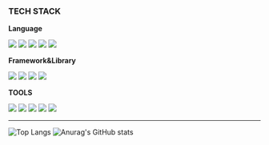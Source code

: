 
### TECH STACK
<div>
  <p><strong>Language</strong></p>
  <img src="https://img.shields.io/badge/JAVASCRIPT-F7DF1E?style=flat&logo=JAVASCRIPT&logoColor=white" />
  <img src="https://img.shields.io/badge/HTML5-E34F26?style=flat&logo=HTML5&logoColor=white" />
  <img src="https://img.shields.io/badge/CSS3-1572B6?style=flat&logo=CSS3&logoColor=white" />
  <img src="https://img.shields.io/badge/TYPESCRIPT-3178C6?style=flat&logo=typescript&logoColor=white">
  <img src="https://img.shields.io/badge/PYTHON-3776AB?style=flat&logo=PYTHON&logoColor=white" />
  <br/>
  <p><strong>Framework&Library</strong></p>
  <img src="https://img.shields.io/badge/REACT-61DAFB?style=flat&logo=react&logoColor=white">
  <img src="https://img.shields.io/badge/REACT NATIVE-61DAFB?style=flat&logo=react&logoColor=white">
  <img src="https://img.shields.io/badge/STYLED COMPONENTS-DB7093?style=flat&logo=styledcomponents&logoColor=white">
  <img src="https://img.shields.io/badge/MYSQL-4479A1?style=flat&logo=mysql&logoColor=white">  
  <br />
  <p><strong>TOOLS</strong></p>
  <img src="https://img.shields.io/badge/GITHUB-181717?style=flat&logo=GITHUB&logoColor=white">
  <img src="https://img.shields.io/badge/FIGMA-F24E1E?style=flat&logo=FIGMA&logoColor=white">
  <img src="https://img.shields.io/badge/NOTION-000000?style=flat&logo=NOTION&logoColor=white">
  <img src="https://img.shields.io/badge/SLACK-4A154B?style=flat&logo=SLACK&logoColor=white">
  <img src="https://img.shields.io/badge/POSTMAN-FF6C37?style=flat&logo=POSTMAN&logoColor=white">
</div>


<hr>


![Top Langs](https://github-readme-stats.vercel.app/api/top-langs/?username=Kimyebin00&layout=compact)
![Anurag's GitHub stats](https://github-readme-stats.vercel.app/api?username=Kimyebin00&show_icons=true&theme=transparent)
<!--
**Kimyebin00/Kimyebin00** is a ✨ _special_ ✨ repository because its `README.md` (this file) appears on your GitHub profile.

Here are some ideas to get you started:

- 🔭 I’m currently working on ...
- 🌱 I’m currently learning ...
- 👯 I’m looking to collaborate on ...
- 🤔 I’m looking for help with ...
- 💬 Ask me about ...
- 📫 How to reach me: ...
- 😄 Pronouns: ...
- ⚡ Fun fact: ...
-->
